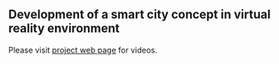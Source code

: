 ## Development of a smart city concept in virtual reality environment

Please visit [project web page](https://buyukdemircioglu.github.io/bizimsehir/) for videos.

